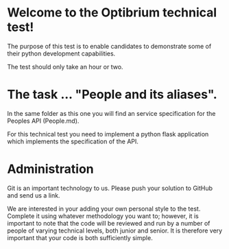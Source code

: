 # Welcome to the Optibrium technical test!

The purpose of this test is to enable candidates to demonstrate some of their python development capabilities.

The test should only take an hour or two.

# The task ... "People and its aliases".

In the same folder as this one you will find an service specification for the Peoples API (People.md).

For this technical test you need to implement a python flask application which implements the specification of the API.

# Administration

Git is an important technology to us. Please push your solution to GitHub and send us a link.

We are interested in your adding your own personal style to the test. Complete it using whatever methodology you want to; however, it is important to note that the code will be reviewed and run by a number of people of varying technical levels, both junior and senior. It is therefore very important that your code is both sufficiently simple.

